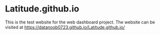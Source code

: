 # Latitude.github.io
This is the test website for the web dashboard project. 
The website can be visited at https://datanoob0723.github.io/Latitude.github.io/
